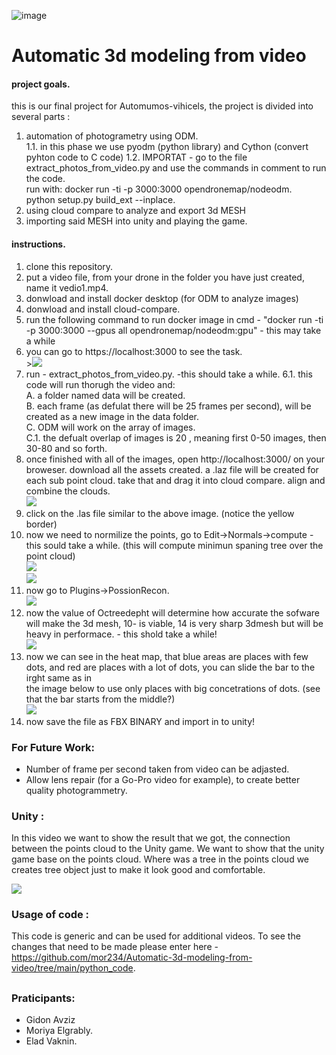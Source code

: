 ![image](https://user-images.githubusercontent.com/74238558/175327504-c6d78025-fd1e-4e3c-9bb6-fe9a95724ef6.png)

# Automatic 3d modeling from video

#### project goals. 
this is our final project for Automumos-vihicels, the project is divided into several parts :
1. automation of photogrametry using ODM.<br/>
  1.1. in this phase we use pyodm (python library) and Cython (convert pyhton code to C code)
  1.2. IMPORTAT - go to the file extract_photos_from_video.py and use the commands in comment to run the code.<br/>
        run with: docker run -ti -p 3000:3000 opendronemap/nodeodm.<br/>
        python setup.py build_ext --inplace.<br/>
3. using cloud compare to analyze and export 3d MESH
4. importing said MESH into unity and playing the game.

#### instructions.
1. clone this repository.
2. put a video file, from your drone in the folder you have just created, name it vedio1.mp4.
3. donwload and install docker desktop (for ODM to analyze images)
4. donwload and install cloud-compare.
5. run the following command to run docker image in cmd - "docker run -ti -p 3000:3000 --gpus all opendronemap/nodeodm:gpu" - this may take a while
6. you can go to https://localhost:3000 to see the task.<br />><img src="https://github.com/mor234/Unity-point-cloud/blob/main/images/task.png"/><br />
7. run - extract_photos_from_video.py. -this should take a while.
  6.1. this code will run thorugh the video and:<br />
        A. a folder named data will be created.<br />
        B. each frame (as defulat there will be 25 frames per second), will be created as a new image in the data folder.<br />
        C. ODM will work on the array of images.<br />
          C.1. the defualt overlap of images is 20 , meaning first 0-50 images, then 30-80 and so forth.<br />
7. once finished with all of the images, open http://localhost:3000/ on your broweser. download all the assets created. a .laz file will be created for each sub point cloud. take that and drag it into cloud compare. align and combine the clouds.<br />
<img src="https://github.com/mor234/Unity-point-cloud/blob/main/images/cc1.png"/><br />
8. click on the .las file similar to the above image. (notice the yellow border) <br />
9. now we need to normilize the points, go to Edit->Normals->compute - this sould take a while. (this will compute minimun spaning tree over the point cloud)<br />
<img src="https://github.com/mor234/Unity-point-cloud/blob/main/images/cc2.png"/><br />
<img src="https://github.com/mor234/Unity-point-cloud/blob/main/images/cc2-1.png"/><br />
10. now go to Plugins->PossionRecon.<br />
<img src="https://github.com/mor234/Unity-point-cloud/blob/main/images/cc3.png"/><br />
11. now the value of Octreedepht will determine how accurate the sofware will make the 3d mesh, 10- is viable, 14 is very sharp 3dmesh but will be heavy in performace. - this shold take a while!<br />
<img src="https://github.com/mor234/Unity-point-cloud/blob/main/images/cc3-1.png"/><br />
12. now we can see in the heat map, that blue areas are places with few dots, and red are places with a lot of dots, you can slide  the bar to the irght same as in <br />
    the image below to use only places with big concetrations of dots. (see that the bar starts from the middle?)<br />
<img src="https://github.com/mor234/Unity-point-cloud/blob/main/images/cc4.png"/><br />
13. now save the file as FBX BINARY and import in to unity!

### For Future Work:
- Number of frame per second taken from video can be adjasted.
- Allow lens repair (for a Go-Pro video for example), to create better quality photogrammetry.




### Unity : 
In this video we want to show the  result that we got, the connection between the points cloud to the  Unity game.
We want to show that the unity game base on the points cloud.
Where was a tree in the points cloud we creates tree object just to make it look good and comfortable.


![](https://github.com/mor234/Automatic-3d-modeling-from-video/blob/main/Gifs/Unity-point-cloud%20-%20SampleScene%20-%20Windows%2C%20Mac%2C%20Linux%20-%20Unity%202021.3.3f1%20Personal%20_DX11_%202022-06-23%2017-57-46_converted.gif)



### Usage of code : 
This code is generic and can be used for additional videos.
To see the changes that need to be made please enter here -
https://github.com/mor234/Automatic-3d-modeling-from-video/tree/main/python_code.

##
### Praticipants:
- Gidon Avziz
- Moriya Elgrably.
- Elad Vaknin.
